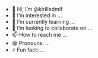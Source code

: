 - 👋 Hi, I’m @kirilladmif
- 👀 I’m interested in ...
- 🌱 I’m currently learning ...
- 💞️ I’m looking to collaborate on ...
- 📫 How to reach me ...
- 😄 Pronouns: ...
- ⚡ Fun fact: ...

<!---
kirilladmif/kirilladmif is a ✨ special ✨ repository because its `README.md` (this file) appears on your GitHub profile.
You can click the Preview link to take a look at your changes.
--->

